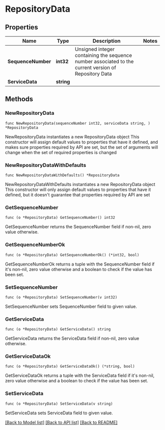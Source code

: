 # RepositoryData

## Properties

Name | Type | Description | Notes
------------ | ------------- | ------------- | -------------
**SequenceNumber** | **int32** | Unsigned integer containing the sequence number associated to the current version of Repository Data  | 
**ServiceData** | **string** |  | 

## Methods

### NewRepositoryData

`func NewRepositoryData(sequenceNumber int32, serviceData string, ) *RepositoryData`

NewRepositoryData instantiates a new RepositoryData object
This constructor will assign default values to properties that have it defined,
and makes sure properties required by API are set, but the set of arguments
will change when the set of required properties is changed

### NewRepositoryDataWithDefaults

`func NewRepositoryDataWithDefaults() *RepositoryData`

NewRepositoryDataWithDefaults instantiates a new RepositoryData object
This constructor will only assign default values to properties that have it defined,
but it doesn't guarantee that properties required by API are set

### GetSequenceNumber

`func (o *RepositoryData) GetSequenceNumber() int32`

GetSequenceNumber returns the SequenceNumber field if non-nil, zero value otherwise.

### GetSequenceNumberOk

`func (o *RepositoryData) GetSequenceNumberOk() (*int32, bool)`

GetSequenceNumberOk returns a tuple with the SequenceNumber field if it's non-nil, zero value otherwise
and a boolean to check if the value has been set.

### SetSequenceNumber

`func (o *RepositoryData) SetSequenceNumber(v int32)`

SetSequenceNumber sets SequenceNumber field to given value.


### GetServiceData

`func (o *RepositoryData) GetServiceData() string`

GetServiceData returns the ServiceData field if non-nil, zero value otherwise.

### GetServiceDataOk

`func (o *RepositoryData) GetServiceDataOk() (*string, bool)`

GetServiceDataOk returns a tuple with the ServiceData field if it's non-nil, zero value otherwise
and a boolean to check if the value has been set.

### SetServiceData

`func (o *RepositoryData) SetServiceData(v string)`

SetServiceData sets ServiceData field to given value.



[[Back to Model list]](../README.md#documentation-for-models) [[Back to API list]](../README.md#documentation-for-api-endpoints) [[Back to README]](../README.md)


